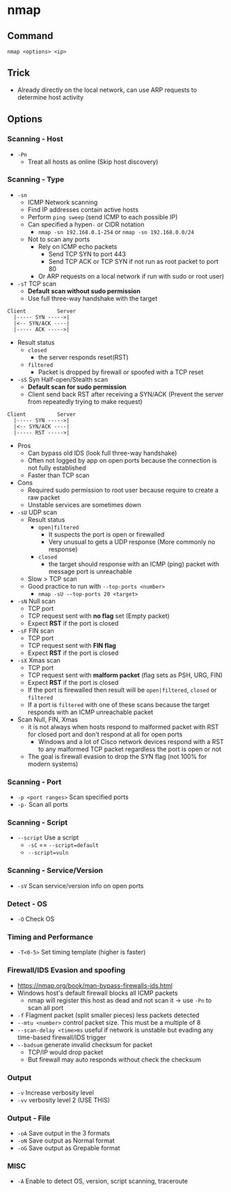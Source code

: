 # nmap

## Command

```
nmap <options> <ip>
```

## Trick

- Already directly on the local network, can use ARP requests to determine host activity

## Options

### Scanning - Host

- `-Pn`
  - Treat all hosts as online (Skip host discovery)

### Scanning - Type 

- `-sn`
  - ICMP Network scanning
  - Find IP addresses contain active hosts
  - Perform `ping sweep` (send ICMP to each possible IP)
  - Can specified a hypen`-` or CIDR notation
    - `nmap -sn 192.168.0.1-254` or `nmap -sn 192.168.0.0/24`
  - Not to scan any ports
    - Rely on ICMP echo packets
      - Send TCP SYN to port 443
      - Send TCP ACK or TCP SYN if not run as root packet to port 80
    - Or ARP requests on a local network if run with sudo or root user)
- `-sT` TCP scan
  - **Default scan without sudo permission**
  - Use full three-way handshake with the target
```
Client          Server
  |----- SYN ----->|
  |<-- SYN/ACK ----|
  |----- ACK ----->|
```
  - Result status
    - `closed`
      - the server responds reset(RST)
    - `filtered`
      - Packet is dropped by firewall or spoofed with a TCP reset
- `-sS` Syn Half-open/Stealth scan
  - **Default scan for sudo permission**
  - Client send back RST after receiving a SYN/ACK (Prevent the server from repeatedly trying to make request)
```
Client          Server
  |----- SYN ----->|
  |<-- SYN/ACK ----|
  |----- RST ----->|
```
  - Pros
    - Can bypass old IDS (look full three-way handshake)
    - Often not logged by app on open ports because the connection is not fully established
    - Faster than TCP scan
  - Cons
    - Required sudo permission to root user because require to create a raw packet
    - Unstable services are sometimes down
- `-sU` UDP scan
  - Result status
    - `open|filtered`
      - It suspects the port is open or firewalled
      - Very unusual to gets a UDP response (More commonly no response)
    - `closed`
      - the target should response with an ICMP (ping) packet with message port is unreachable
  - Slow > TCP scan
  - Good practice to run with `--top-ports <number>`
    - `nmap -sU --top-ports 20 <target>`
- `-sN` Null scan
  - TCP port
  - TCP request sent with **no flag** set (Empty packet)
  - Expect **RST** if the port is closed
- `-sF` FIN scan
  - TCP port
  - TCP request sent with **FIN flag**
  - Expect **RST** if the port is closed
- `-sX` Xmas scan
  - TCP port
  - TCP request sent with **malform packet** (flag sets as PSH, URG, FIN)
  - Expect **RST** if the port is closed
  - If the port is firewalled then result will be `open|filtered`, `closed` or `filtered`
  - If a port is `filtered` with one of these scans because the target responds with an ICMP unreachable packet
- Scan Null, FIN, Xmas
  - it is not always when hosts respond to malformed packet with RST for closed port and don't respond at all for open ports
    - Windows and a lot of Cisco network devices respond with a RST to any malformed TCP packet regardless the port is open or not
  - The goal is firewall evasion to drop the SYN flag (not 100% for modern systems)

### Scanning - Port

- `-p <port ranges>`  Scan specified ports
- `-p-` Scan all ports

### Scanning - Script

- `--script` Use a script
  - `-sC` == `--script=default`
  - `--script=vuln`

### Scanning - Service/Version

- `-sV` Scan service/version info on open ports

### Detect - OS

- `-O` Check OS

### Timing and Performance

- `-T<0-5>` Set timing template (higher is faster)

### Firewall/IDS Evasion and spoofing

- https://nmap.org/book/man-bypass-firewalls-ids.html
- Windows host's default firewall blocks all ICMP packets
  - nmap will register this host as dead and not scan it -> use `-Pn` to scan all port
- `-f` Flagment packet (split smaller pieces) less packets detected
- `--mtu <number>` control packet size. This must be a multiple of 8
- `--scan-delay <time>ms` useful if network is unstable but evading any time-based firewall/IDS trigger
- `--badsum` generate invalid checksum for packet
  - TCP/IP would drop packet
  - But firewall may auto responds without check the checksum

### Output

- `-v` Increase verbosity level
- `-vv` verbosity level 2 (USE THIS)

### Output - File

- `-oA` Save output in the 3 formats
- `-oN` Save output as Normal format
- `-oG` Save output as Grepable format

### MISC

- `-A` Enable to detect OS, version, script scanning, traceroute
